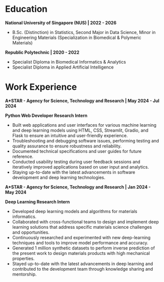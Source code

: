 # Education 
**National University of Singapore (NUS) | 2022 - 2026**

- B.Sc. (Distinction) in Statistics, Second Major in Data Science, Minor in Engineering Materials (Specialization in Biomedical & Polymeric Materials)

**Republic Polytechnic | 2020 - 2022**
- Specialist Diploma in Biomedical Informatics & Analytics 
- Specialist Diploma in Applied Artificial Intelligence

# Work Experience
**A*STAR - Agency for Science, Technology and Research | May 2024 - Jul 2024**

**Python Web Developer Research Intern**
- Built web applications and user interfaces for various machine learning and deep learning models using HTML, CSS, Streamlit, Gradio, and Flask to ensure an intuitive and user-friendly experience. 
- Troubleshooting and debugging software issues, performing testing and quality assurance to ensure robustness and reliability.
- Documented technical specifications and user guides for future reference.
- Conducted usability testing during user feedback sessions and iteratively improved applications based on user input and analytics.
- Staying up-to-date with the latest advancements in software development and deep learning technologies.

**A*STAR - Agency for Science, Technology and Research | Jan 2024 - May 2024**

**Deep Learning Research Intern**
- Developed deep learning models and algorithms for materials informatics.
- Collaborated with cross-functional teams to design and implement deep learning solutions that address specific materials science challenges and opportunities. 
- Continuously researched and experimented with new deep-learning techniques and tools to improve model performance and accuracy.
- Generated 1 million synthetic datasets to perform inverse prediction of the present work to design materials products with high mechanical properties.
- Stayed up-to-date with the latest advancements in deep learning and contributed to the development team through knowledge sharing and mentorship.




